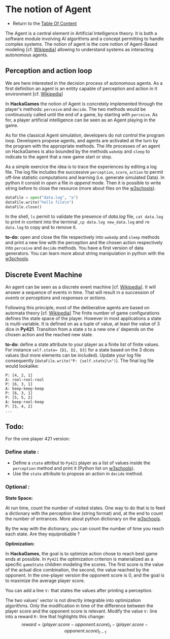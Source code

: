 # The notion of Agent

- Return to the [Table Of Content](toc.md)

The Agent is a central element in Artificial Intelligence theory.
It is both a software module involving AI algorithms and a concept permitting to handle complex systems.
The notion of agent is the core notion of Agent-Based modeling [cf. [Wikipedia](https://en.wikipedia.org/wiki/Agent-based_model)] allowing to understand systems as interacting autonomous agents.


## Perception and action loop

We are here interested in the decision process of autonomous agents.
As a first definition an agent is an entity capable of perception and action in it environment [cf. [Wikipedia](https://en.wikipedia.org/wiki/Agent-based_model)] 

In **HackaGames** the notion of Agent is concretely implemented through the player's methods: `perceive` and `decide`.
The two methods would be continuously called until the end of a game, by starting with `perceive`.
As for, a player artificial intelligence can be seen as an Agent playing in the game.

As for the classical Agent simulation, developers do not control the program loop.
Developers propose agents, and agents are activated at the turn by the program with the appropriate methods.
The life processes of an agent on HackaGames is also bounded by the methods `wakeUp` and `sleep` to indicate to the agent that a new game start or stop.

As a simple exercice the idea is to trace the experiences by editing a log file.
The log file includes the successive `perception`, `score`, `action` to permit off-line statistic computations and learning (i.e. generate simulated Data).
In python it consist in _open_ a file in _append_ mode. Then it is possible to write string before to close the resource (more about files on the [w3schools](https://www.w3schools.com/python/python_file_handling.asp)).

```python
dataFile = open("data.log", "a")
dataFile.write("hello file\n")
dataFile.close()
```

In the shell, `ls` permit to validate the presence of _data.log_ file, `cat data.log` to print in content into the terminal ,`cp data.log new_data.log` and `rm data.log` to copy and to remove it.

**to-do:** open and close the file respectively into `wakeUp` and `sleep` methods and print a new line with the perception and the chosen action respectively into `perceive` and `decide` methods.
You have a first version of data generators.
You can learn more about string manipulation in python with the [w3schools](https://www.w3schools.com/python/python_strings.asp).


## Discrete Event Machine

An agent can be seen as a discrete event machine [cf. [Wikipedia](https://en.wikipedia.org/wiki/Discrete-event_simulation)].
It will answer a sequence of events in time.
That will result in a succession of _events_ or _perceptions_ and _responses_ or _actions_.

Following this principle, most of the deliberative agents are based on automata theory [cf. [Wikipedia](https://en.wikipedia.org/wiki/Automata_theory)]
The finite number of game configurations defines the state space of the player.
However in most applications a state is multi-variable. It is defined on as a tuple of value, at least the value of 3 dice in **Py421**.
Transition from a state $s$ to a new one $s'$ depends on the chosen action and the reached new state.


**to-do:** define a state attribute to your player as a finite list of finite values.
For instance `self.state= [D1, D2, D3]` for a state based on the 3 dices values (but more elements can be included).
Update your log file consequently (`dataFile.write("P: {self.state}\n")`).
The final log file would lookalike: 

```
P: [4, 2, 1]
A: rool-rool-rool
P: [6, 3, 1]
A: keep-keep-keep
P: [6, 3, 1]
P: [5, 5, 2]
A: keep-rool-keep
P: [5, 4, 2]
...
```


## Todo: 

For the one player 421 version:

### Define state :


- Define a `state` attribut to `Py421` player as a list of values inside the `perception` method and print it (Python list on [w3schools](https://www.w3schools.com/python/python_lists.asp)).
- Use the `state` attribute to propose an action in `decide` method.

### Optional :


**State Space:**  

At run time, count the number of visited states.
One way to do that is to feed a dictionary with the perception line (string format) and, at the end to count the number of entrances.
More about python dictionary on the [w3schools](https://www.w3schools.com/python/python_dictionaries.asp).

By the way with the dictionary, you can count the number of time you reach each state. Are they equiprobable ?

**Optimization:**  

In **HackaGames**, the goal is to optimize action chose to reach best game ends at possible.
In `Py421` the optimization criterion is materialized as a specific `gameState` children modeling the scores. 
The first score is the value of the actual dice combination, the second, the value reached by the opponent.
In the one-player version the opponent score is 0, and the goal is to maximize the average player score.

You can add a line `V:` that states the values after printing a perception.

The two values' vector is not directly integrable into optimization algorithms.
Only the modification in time of the difference between the player score and the opponent score is relevant.
Modify the value `V:` line into a reward `R:` line that highlights this change:
$$
\mathit{reward}=  (player.score - opponent.score)_{t} - (player.score - opponent.score)_{t-1}
$$
